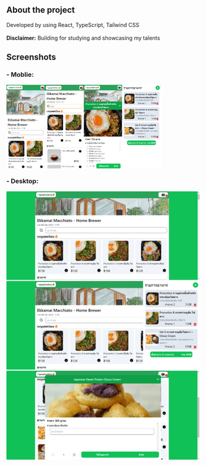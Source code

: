 ## About the project
Developed by using React, TypeScript, Tailwind CSS
<br>
<br>
<b>Disclaimer:</b> Building for studying and showcasing my talents

## Screenshots
<h3>- Moblie:</h3>
<div style="display: flex;">
<img src="/src/imgs/mobile3.png" style="width: 20%">
<img src="/src/imgs/mobile5.png" style="width: 20%">
<img src="/src/imgs/mobile2.png" style="width: 20%">
<img src="/src/imgs/mobile4.png" style="width: 20%">
</div>


<h3>- Desktop:</h3>
<img src="/src/imgs/desktop1.png" >
<img src="/src/imgs/desktop2.png" >
<img src="/src/imgs/desktop3.png" >
